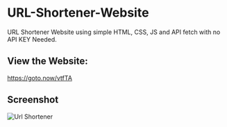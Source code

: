 # URL-Shortener-Website
URL Shortener Website using simple HTML, CSS, JS and API fetch with no API KEY Needed.

## View the Website: 
https://goto.now/vtfTA

## Screenshot 

![Url Shortener](https://github.com/allcsstuff/URL-Shortener-Website/assets/127939979/0da9b5c4-9eec-43f7-840e-93429258a0c8)
